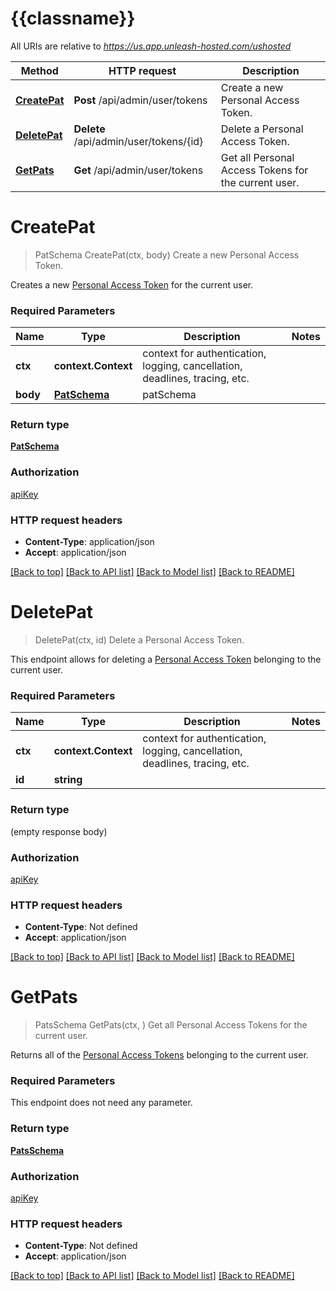 # {{classname}}

All URIs are relative to *https://us.app.unleash-hosted.com/ushosted*

Method | HTTP request | Description
------------- | ------------- | -------------
[**CreatePat**](PersonalAccessTokensApi.md#CreatePat) | **Post** /api/admin/user/tokens | Create a new Personal Access Token.
[**DeletePat**](PersonalAccessTokensApi.md#DeletePat) | **Delete** /api/admin/user/tokens/{id} | Delete a Personal Access Token.
[**GetPats**](PersonalAccessTokensApi.md#GetPats) | **Get** /api/admin/user/tokens | Get all Personal Access Tokens for the current user.

# **CreatePat**
> PatSchema CreatePat(ctx, body)
Create a new Personal Access Token.

Creates a new [Personal Access Token](https://docs.getunleash.io/how-to/how-to-create-personal-access-tokens) for the current user.

### Required Parameters

Name | Type | Description  | Notes
------------- | ------------- | ------------- | -------------
 **ctx** | **context.Context** | context for authentication, logging, cancellation, deadlines, tracing, etc.
  **body** | [**PatSchema**](PatSchema.md)| patSchema | 

### Return type

[**PatSchema**](patSchema.md)

### Authorization

[apiKey](../README.md#apiKey)

### HTTP request headers

 - **Content-Type**: application/json
 - **Accept**: application/json

[[Back to top]](#) [[Back to API list]](../README.md#documentation-for-api-endpoints) [[Back to Model list]](../README.md#documentation-for-models) [[Back to README]](../README.md)

# **DeletePat**
> DeletePat(ctx, id)
Delete a Personal Access Token.

This endpoint allows for deleting a [Personal Access Token](https://docs.getunleash.io/how-to/how-to-create-personal-access-tokens) belonging to the current user.

### Required Parameters

Name | Type | Description  | Notes
------------- | ------------- | ------------- | -------------
 **ctx** | **context.Context** | context for authentication, logging, cancellation, deadlines, tracing, etc.
  **id** | **string**|  | 

### Return type

 (empty response body)

### Authorization

[apiKey](../README.md#apiKey)

### HTTP request headers

 - **Content-Type**: Not defined
 - **Accept**: application/json

[[Back to top]](#) [[Back to API list]](../README.md#documentation-for-api-endpoints) [[Back to Model list]](../README.md#documentation-for-models) [[Back to README]](../README.md)

# **GetPats**
> PatsSchema GetPats(ctx, )
Get all Personal Access Tokens for the current user.

Returns all of the [Personal Access Tokens](https://docs.getunleash.io/how-to/how-to-create-personal-access-tokens) belonging to the current user.

### Required Parameters
This endpoint does not need any parameter.

### Return type

[**PatsSchema**](patsSchema.md)

### Authorization

[apiKey](../README.md#apiKey)

### HTTP request headers

 - **Content-Type**: Not defined
 - **Accept**: application/json

[[Back to top]](#) [[Back to API list]](../README.md#documentation-for-api-endpoints) [[Back to Model list]](../README.md#documentation-for-models) [[Back to README]](../README.md)

